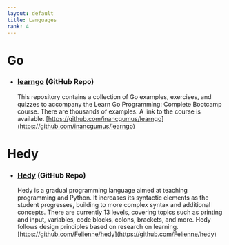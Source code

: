 ```yaml
---
layout: default
title: Languages
rank: 4
---
```

# Go

- ### [learngo](https://github.com/inancgumus/learngo) (GitHub Repo)
  This repository contains a collection of Go examples, exercises, and quizzes to accompany the Learn Go Programming: Complete Bootcamp course. There are thousands of examples. A link to the course is available.
  [https://github.com/inancgumus/learngo](https://github.com/inancgumus/learngo)

# Hedy
- ### [Hedy](https://github.com/Felienne/hedy) (GitHub Repo)
  Hedy is a gradual programming language aimed at teaching programming and Python. It increases its syntactic elements as the student progresses, building to more complex syntax and additional concepts. There are currently 13 levels, covering topics such as printing and input, variables, code blocks, colons, brackets, and more. Hedy follows design principles based on research on learning.
  [https://github.com/Felienne/hedy](https://github.com/Felienne/hedy)
